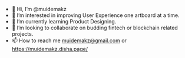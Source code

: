 - 👋 Hi, I’m @muidemakz
- 👀 I’m interested in improving User Experience one artboard at a time.
- 🌱 I’m currently learning Product Designing.
- 💞️ I’m looking to collaborate on budding fintech or blockchain related projects.
- 📫 How to reach me muidemakz@gmail.com or https://muidemakz.disha.page/

<!---
muidemakz/muidemakz is a ✨ special ✨ repository because its `README.md` (this file) appears on your GitHub profile.
You can click the Preview link to take a look at your changes.
--->
